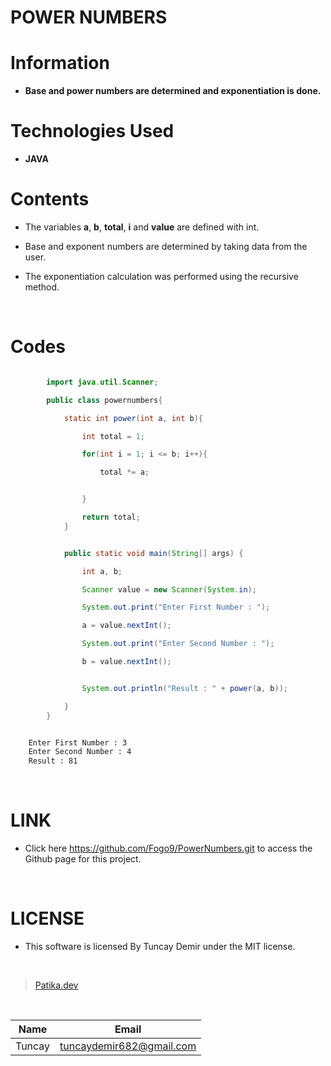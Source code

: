 # **POWER NUMBERS**

# Information

* **Base and power numbers are determined and exponentiation is done.**

# Technologies Used

* **JAVA**

# Contents

* The variables **a**, **b**, **total**, **i** and **value** are defined with int.

* Base and exponent numbers are determined by taking data from the user.

* The exponentiation calculation was performed using the recursive method.

<br />

# Codes

```Java

        import java.util.Scanner;

        public class powernumbers{

            static int power(int a, int b){

                int total = 1;

                for(int i = 1; i <= b; i++){

                    total *= a;


                }

                return total;
            }


```

```Java

            public static void main(String[] args) {

                int a, b;

                Scanner value = new Scanner(System.in);

                System.out.print("Enter First Number : ");

                a = value.nextInt();

                System.out.print("Enter Second Number : ");

                b = value.nextInt();


                System.out.println("Result : " + power(a, b));

            }
        }

```

```bash

    Enter First Number : 3
    Enter Second Number : 4
    Result : 81

```

<br />

# LINK

* Click here https://github.com/Fogo9/PowerNumbers.git to access the Github page for this project.

<br />

# LICENSE

* This software is licensed By Tuncay Demir under the MIT license.

<br />

>[Patika.dev](https://app.patika.dev/fogomurphy)

<br/>

| Name |  Email |
| ---- |  ----- |
| Tuncay | tuncaydemir682@gmail.com |
